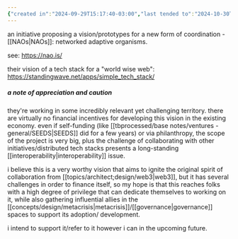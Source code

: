 ```yaml
---
{"created in":"2024-09-29T15:17:40-03:00","last tended to":"2024-10-30T18:20:25-03:00","tags":["coordination","design","socialoperatingsystems","initiative","web3","decentralizedwork","collaboration","distributedsystems","metacrisis","🌿"],"relevancescore":94,"dg-publish":true,"notestage":["🌿"],"aliases":["NAOs","NAO"],"permalink":"/initiatives-orgs-and-communities/architect-design/noo-nao/","dgPassFrontmatter":true,"created":"2024-09-29T15:17:40.581-03:00","updated":"2024-10-30T18:20:27.521-03:00"}
---
```


an initiative proposing a vision/prototypes for a new form of coordination - [[NAOs\|NAOs]]: networked adaptive organisms.

see: https://nao.is/

their vision of a tech stack for a "world wise web": https://standingwave.net/apps/simple_tech_stack/

##### a note of appreciation and caution

they're working in some incredibly relevant yet challenging territory. there are virtually no financial incentives for developing this vision in the existing economy. even if self-funding (like [[tbprocessed/base notes/ventures - general/SEEDS\|SEEDS]] did for a few years) or via philanthropy, the scope of the project is very big, plus the challenge of collaborating with other initiatives/distributed tech stacks presents a long-standing [[interoperability\|interoperability]] issue.

i believe this is a very worthy vision that aims to ignite the original spirit of collaboration from [[topics/architect;design/web3\|web3]], but it has several challenges in order to finance itself, so my hope is that this reaches folks with a high degree of privilege that can dedicate themselves to working on it, while also gathering influential allies in the [[concepts/design/metacrisis\|metacrisis]]/[[governance\|governance]] spaces to support its adoption/ development.

i intend to support it/refer to it however i can in the upcoming future.